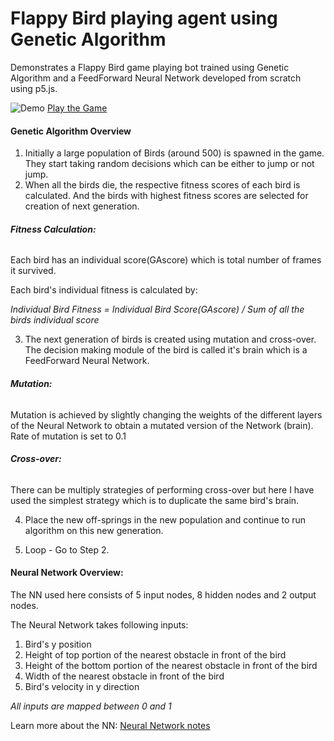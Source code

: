 # Flappy Bird playing agent using Genetic Algorithm
Demonstrates a Flappy Bird game playing bot trained using Genetic Algorithm and a FeedForward Neural Network developed from scratch using p5.js.

![Demo](https://github.com/prasad-madhale/FlappyBirdGeneticAlgo/blob/master/gifs/recording.gif)
[Play the Game](https://prasad-madhale.github.io/FlappyBirdGeneticAlgo/FlappyBirdGame/)

#### Genetic Algorithm Overview
1. Initially a large population of Birds (around 500) is spawned in the game. They start taking random decisions which can be either to jump or not jump.
2. When all the birds die, the respective fitness scores of each bird is calculated. And the birds with highest fitness scores are selected for creation of next generation.
 ###### **Fitness Calculation:**
Each bird has an individual score(GAscore) which is total number of frames it survived.

 Each bird's individual fitness is calculated by:

 *Individual Bird Fitness = Individual Bird Score(GAscore) / Sum of all the birds individual score*




3. The next generation of birds is created using mutation and cross-over. The decision making module of the bird is called it's brain which is a FeedForward Neural Network.
 ###### **Mutation:**
Mutation is achieved by slightly changing the weights of the different layers of the Neural Network to obtain a mutated version of the Network (brain). Rate of mutation is set to 0.1
 ###### **Cross-over:**
There can be multiply strategies of performing cross-over but here I have used the simplest strategy which is to duplicate the same bird's brain.

4. Place the new off-springs in the new population and continue to run algorithm on this new generation.

5. Loop - Go to Step 2.

#### Neural Network Overview:
The NN used here consists of 5 input nodes, 8 hidden nodes and 2 output nodes.

The Neural Network takes following inputs:

1. Bird's y position
2. Height of top portion of the nearest obstacle in front of the bird
3. Height of the bottom portion of the nearest obstacle in front of the bird
4. Width of the nearest obstacle in front of the bird
5. Bird's velocity in y direction

*All inputs are mapped between 0 and 1*

Learn more about the NN: [Neural Network notes](https://github.com/prasadchelsea33/NeuralNetworkJS/blob/master/README.md)
